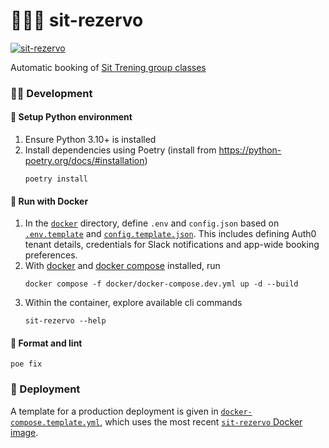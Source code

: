 # 🏋🏿‍♂️ sit-rezervo

[![sit-rezervo](https://img.shields.io/badge/ghcr.io-mathiazom%2Fsit--rezervo-blue?logo=docker)](https://github.com/users/mathiazom/packages/container/package/sit-rezervo)

Automatic booking of [Sit Trening group classes](https://www.sit.no/trening/gruppe)

### 🧑‍💻 Development

#### 🐍 Setup Python environment
1. Ensure Python 3.10+ is installed
2. Install dependencies using Poetry (install from https://python-poetry.org/docs/#installation)
    ```shell
    poetry install
    ```

#### 🐋 Run with Docker
1. In the [`docker`](docker) directory, define `.env` and `config.json` based on [`.env.template`](sit_rezervo/.env.template) and [`config.template.json`](sit_rezervo/config.template.json). This includes defining Auth0 tenant details, credentials for Slack notifications and app-wide booking preferences.
2. With [docker](https://docs.docker.com/get-docker/) and [docker compose](https://docs.docker.com/compose/) installed, run
    ```shell
    docker compose -f docker/docker-compose.dev.yml up -d --build
    ```
3. Within the container, explore available cli commands
    ```shell
    sit-rezervo --help
    ```

#### 🧹 Format and lint
```shell
poe fix
```

### 🚀 Deployment
A template for a production deployment is given in [`docker-compose.template.yml`](docker/docker-compose.template.yml), which uses the most recent [`sit-rezervo` Docker image](https://github.com/users/mathiazom/packages/container/package/sit-rezervo).